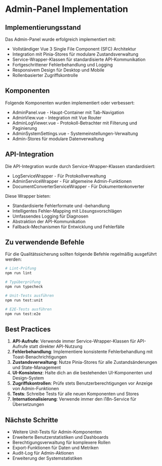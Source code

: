 # Admin-Panel Implementation

## Implementierungsstand

Das Admin-Panel wurde erfolgreich implementiert mit:

- Vollständiger Vue 3 Single File Component (SFC) Architektur
- Integration mit Pinia-Stores für modulare Zustandsverwaltung
- Service-Wrapper-Klassen für standardisierte API-Kommunikation
- Fortgeschrittener Fehlerbehandlung und Logging
- Responsivem Design für Desktop und Mobile
- Rollenbasierter Zugriffskontrolle

## Komponenten

Folgende Komponenten wurden implementiert oder verbessert:

- AdminPanel.vue - Haupt-Container mit Tab-Navigation
- AdminView.vue - Integration mit Vue Router
- AdminLogViewer.vue - Protokoll-Betrachter mit Filterung und Paginierung
- AdminSystemSettings.vue - Systemeinstellungen-Verwaltung
- Admin-Stores für modulare Datenverwaltung

## API-Integration

Die API-Integration wurde durch Service-Wrapper-Klassen standardisiert:

- LogServiceWrapper - Für Protokollverwaltung
- AdminServiceWrapper - Für allgemeine Admin-Funktionen
- DocumentConverterServiceWrapper - Für Dokumentenkonverter

Diese Wrapper bieten:

- Standardisierte Fehlerformate und -behandlung
- Intelligentes Fehler-Mapping mit Lösungsvorschlägen
- Umfassendes Logging für Diagnosen
- Abstraktion der API-Kommunikation
- Fallback-Mechanismen für Entwicklung und Fehlerfälle

## Zu verwendende Befehle

Für die Qualitätssicherung sollten folgende Befehle regelmäßig ausgeführt werden:

```bash
# Lint-Prüfung
npm run lint

# Typüberprüfung
npm run typecheck

# Unit-Tests ausführen
npm run test:unit

# E2E-Tests ausführen
npm run test:e2e
```

## Best Practices

1. **API-Aufrufe**: Verwende immer Service-Wrapper-Klassen für API-Aufrufe statt direkter API-Nutzung
2. **Fehlerbehandlung**: Implementiere konsistente Fehlerbehandlung mit Toast-Benachrichtigungen
3. **Zustandsverwaltung**: Nutze Pinia-Stores für alle Zustandsänderungen und State-Management
4. **UI-Konsistenz**: Halte dich an die bestehenden UI-Komponenten und Design-System
5. **Zugriffskontrollen**: Prüfe stets Benutzerberechtigungen vor Anzeige von Admin-Funktionen
6. **Tests**: Schreibe Tests für alle neuen Komponenten und Stores
7. **Internationalisierung**: Verwende immer den i18n-Service für Übersetzungen

## Nächste Schritte

- Weitere Unit-Tests für Admin-Komponenten
- Erweiterte Benutzerstatistiken und Dashboards
- Berechtigungsverwaltung für komplexere Rollen
- Export-Funktionen für Daten und Metriken
- Audit-Log für Admin-Aktionen
- Erweiterung der Systemstatistiken